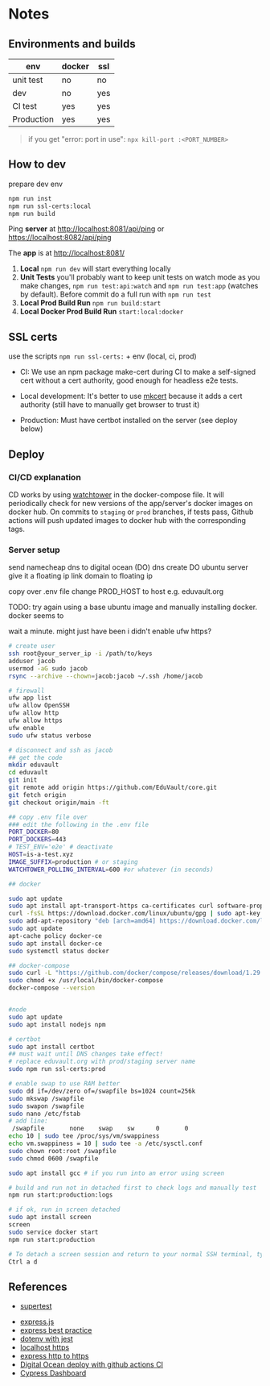 # Notes

## Environments and builds

| env        | docker | ssl |
| ---------- | ------ | --- |
| unit test  | no     | no  |
| dev        | no     | yes |
| CI test    | yes    | yes |
| Production | yes    | yes |

> if you get "error: port in use": `npx kill-port :<PORT_NUMBER>`

## How to dev

prepare dev env

```sh
npm run inst
npm run ssl-certs:local
npm run build
```

Ping **server** at <http://localhost:8081/api/ping> or <https://localhost:8082/api/ping>

The **app** is at <http://localhost:8081/>

1. **Local** `npm run dev` will start everything locally
2. **Unit Tests** you'll probably want to keep unit tests on watch mode as you make changes, `npm run test:api:watch` and `npm run test:app` (watches by default). Before commit do a full run with `npm run test`
3. **Local Prod Build Run** `npm run build:start`
4. **Local Docker Prod Build Run** `start:local:docker`

## SSL certs

use the scripts `npm run ssl-certs:` + env (local, ci, prod)

- CI: We use an npm package make-cert during CI to make a self-signed cert without a cert authority, good enough for headless e2e tests.

- Local development: It's better to use [mkcert](https://github.com/FiloSottile/mkcert/) because it adds a cert authority (still have to manually get browser to trust it)

- Production: Must have certbot installed on the server (see deploy below)

## Deploy

### CI/CD explanation

CD works by using [watchtower](https://containrrr.dev/watchtower/) in the docker-compose file. It will periodically check for new versions of the app/server's docker images on docker hub.
On commits to `staging` or `prod` branches, if tests pass, Github actions will push updated images to docker hub with the corresponding tags.

### Server setup

send namecheap dns to digital ocean (DO) dns
create DO ubuntu server
give it a floating ip
link domain to floating ip

copy over .env file
change PROD_HOST to host e.g. eduvault.org

TODO: try again using a base ubuntu image and manually installing docker. docker seems to

wait a minute. might just have been i didn't enable ufw https?

```bash
# create user
ssh root@your_server_ip -i /path/to/keys
adduser jacob
usermod -aG sudo jacob
rsync --archive --chown=jacob:jacob ~/.ssh /home/jacob

# firewall
ufw app list
ufw allow OpenSSH
ufw allow http
ufw allow https
ufw enable
sudo ufw status verbose

# disconnect and ssh as jacob
## get the code
mkdir eduvault
cd eduvault
git init
git remote add origin https://github.com/EduVault/core.git
git fetch origin
git checkout origin/main -ft

## copy .env file over
### edit the following in the .env file
PORT_DOCKER=80
PORT_DOCKERS=443
# TEST_ENV='e2e' # deactivate
HOST=is-a-test.xyz
IMAGE_SUFFIX=production # or staging
WATCHTOWER_POLLING_INTERVAL=600 #or whatever (in seconds)

## docker

sudo apt update
sudo apt install apt-transport-https ca-certificates curl software-properties-common
curl -fsSL https://download.docker.com/linux/ubuntu/gpg | sudo apt-key add -
sudo add-apt-repository "deb [arch=amd64] https://download.docker.com/linux/ubuntu focal stable"
sudo apt update
apt-cache policy docker-ce
sudo apt install docker-ce
sudo systemctl status docker

## docker-compose
sudo curl -L "https://github.com/docker/compose/releases/download/1.29.2/docker-compose-$(uname -s)-$(uname -m)" -o /usr/local/bin/docker-compose
sudo chmod +x /usr/local/bin/docker-compose
docker-compose --version


#node
sudo apt update
sudo apt install nodejs npm

# certbot
sudo apt install certbot
## must wait until DNS changes take effect!
# replace eduvault.org with prod/staging server name
sudo npm run ssl-certs:prod

# enable swap to use RAM better
sudo dd if=/dev/zero of=/swapfile bs=1024 count=256k
sudo mkswap /swapfile
sudo swapon /swapfile
sudo nano /etc/fstab
# add line:
 /swapfile       none    swap    sw      0       0
echo 10 | sudo tee /proc/sys/vm/swappiness
echo vm.swappiness = 10 | sudo tee -a /etc/sysctl.conf
sudo chown root:root /swapfile
sudo chmod 0600 /swapfile

sudo apt install gcc # if you run into an error using screen

# build and run not in detached first to check logs and manually test
npm run start:production:logs

# if ok, run in screen detached
sudo apt install screen
screen
sudo service docker start
npm run start:production

# To detach a screen session and return to your normal SSH terminal, type
Ctrl a d
```

## References

- [supertest](https://github.com/visionmedia/supertest#readme)
<!-- - [using moxios](https://codewithhugo.com/testing-an-express-app-with-supertest-moxios-and-jest/) -->
- [express.js](http://expressjs.com/en/)
- [express best practice](http://expressjs.com/en/advanced/best-practice-performance.html)
- [dotenv with jest](https://tekloon.dev/using-dotenv-with-jest)
- [localhost https](https://medium.com/@nitinpatel_20236/how-to-create-an-https-server-on-localhost-using-express-366435d61f28)
- [express http to https](https://stackoverflow.com/a/65551891/12662244)
- [Digital Ocean deploy with github actions CI](https://codememoirs.com/automatic-deployment-digitalocean-github-actions/)
- [Cypress Dashboard](https://dashboard.cypress.io/projects/obyc2w/)

